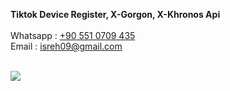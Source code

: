 <b>Tiktok Device Register, X-Gorgon, X-Khronos Api</b><br/><br/>
Whatsapp : <a href="https://wa.me/905510709435">+90 551 0709 435</a></br>
Email : isreh09@gmail.com</br>
<br/>

<img src="https://thumbs.gfycat.com/AltruisticUncommonHarborporpoise-size_restricted.gif"/>
